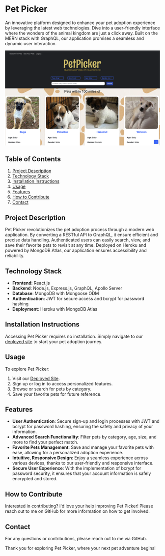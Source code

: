 # Pet Picker

An innovative platform designed to enhance your pet adoption experience by leveraging the latest web technologies. Dive into a user-friendly interface where the wonders of the animal kingdom are just a click away. Built on the MERN stack with GraphQL, our application promises a seamless and dynamic user interaction.

![Pet Picker](client/src/images/screenshot.png)

## Table of Contents
1. [Project Description](#project-description)
2. [Technology Stack](#technology-stack)
3. [Installation Instructions](#installation-instructions)
4. [Usage](#usage)
5. [Features](#features)
6. [How to Contribute](#how-to-contribute)
7. [Contact](#contact)

## Project Description
Pet Picker revolutionizes the pet adoption process through a modern web application. By converting a RESTful API to GraphQL, it ensure efficient and precise data handling. Authenticated users can easily search, view, and save their favorite pets to revisit at any time. Deployed on Heroku and powered by MongoDB Atlas, our application ensures accessibility and reliability.

## Technology Stack
- **Frontend**: React.js
- **Backend**: Node.js, Express.js, GraphQL, Apollo Server
- **Database**: MongoDB with Mongoose ODM
- **Authentication**: JWT for secure access and bcrypt for password hashing
- **Deployment**: Heroku with MongoDB Atlas

## Installation Instructions
Accessing Pet Picker requires no installation. Simply navigate to our [deployed site](https://pet-picker-mern.herokuapp.com/) to start your pet adoption journey.

## Usage
To explore Pet Picker:
1. Visit our [Deployed Site](https://pet-picker-mern.herokuapp.com/).
2. Sign up or log in to access personalized features.
3. Browse or search for pets by category.
4. Save your favorite pets for future reference.

## Features
- **User Authentication**: Secure sign-up and login processes with JWT and bcrypt for password hashing, ensuring the safety and privacy of your information.
- **Advanced Search Functionality**: Filter pets by category, age, size, and more to find your perfect match.
- **Favorite Pets Management**: Save and manage your favorite pets with ease, allowing for a personalized adoption experience.
- **Intuitive, Responsive Design**: Enjoy a seamless experience across various devices, thanks to our user-friendly and responsive interface.
- **Secure User Experience**: With the implementation of bcrypt for password security, it ensures that your account information is safely encrypted and stored.


## How to Contribute
Interested in contributing? I'd love your help improving Pet Picker! Please reach out to me on GitHub for more information on how to get involved.

## Contact
For any questions or contributions, please reach out to me via GitHub.

Thank you for exploring Pet Picker, where your next pet adventure begins!
